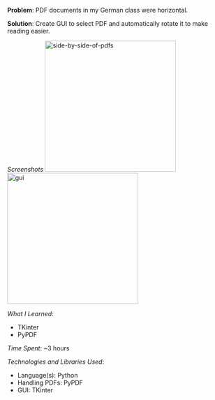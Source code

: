 **Problem**: PDF documents in my German class were horizontal.

**Solution**: Create GUI to select PDF and automatically rotate it to make reading easier.

_Screenshots_
<img src="PythonScripts/fixGerst/fixGerst-SS1.PNG" alt="side-by-side-of-pdfs" title="PDFs Side by Side" height = "300" width = "300">
<img src="PythonScripts/fixGerst/fixGerst-SS2.PNG" alt="gui" title="GUI" height = "300" width = "300">

_What I Learned_:
- TKinter
- PyPDF

_Time Spent_: 
~3 hours

_Technologies and Libraries Used_:
- Language(s): Python
- Handling PDFs: PyPDF
- GUI: TKinter



